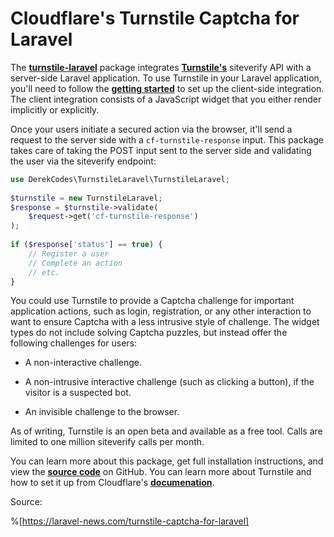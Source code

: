 # Cloudflare's Turnstile Captcha for Laravel

The [**turnstile-laravel**](https://github.com/derekcodes-io/turnstile-laravel) package integrates [**Turnstile's**](https://developers.cloudflare.com/turnstile/) siteverify API with a server-side Laravel application. To use Turnstile in your Laravel application, you'll need to follow the [**getting started**](https://developers.cloudflare.com/turnstile/get-started/) to set up the client-side integration. The client integration consists of a JavaScript widget that you either render implicitly or explicitly.

Once your users initiate a secured action via the browser, it'll send a request to the server side with a `cf-turnstile-response` input. This package takes care of taking the POST input sent to the server side and validating the user via the siteverify endpoint:

```php
use DerekCodes\TurnstileLaravel\TurnstileLaravel;
 
$turnstile = new TurnstileLaravel;
$response = $turnstile->validate(
    $request->get('cf-turnstile-response')
);
 
if ($response['status'] == true) {
    // Register a user
    // Complete an action
    // etc.
}
```

You could use Turnstile to provide a Captcha challenge for important application actions, such as login, registration, or any other interaction to want to ensure Captcha with a less intrusive style of challenge. The widget types do not include solving Captcha puzzles, but instead offer the following challenges for users:

* A non-interactive challenge.
    
* A non-intrusive interactive challenge (such as clicking a button), if the visitor is a suspected bot.
    
* An invisible challenge to the browser.
    

As of writing, Turnstile is an open beta and available as a free tool. Calls are limited to one million siteverify calls per month.

You can learn more about this package, get full installation instructions, and view the [**source code**](https://github.com/derekcodes-io/turnstile-laravel) on GitHub. You can learn more about Turnstile and how to set it up from Cloudflare's [**documenation**](https://developers.cloudflare.com/turnstile/).

Source:

%[https://laravel-news.com/turnstile-captcha-for-laravel]